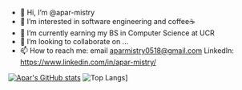 - 👋 Hi, I’m @apar-mistry
- 👀 I’m interested in software engineering and coffee☕️
- 🌱 I’m currently earning my BS in Computer Science at UCR
- 💞️ I’m looking to collaborate on ...
- 📫 How to reach me: email aparmistry0518@gmail.com  LinkedIn: https://www.linkedin.com/in/apar-mistry/ 

<!---
apar-mistry/apar-mistry is a ✨ special ✨ repository because its `README.md` (this file) appears on your GitHub profile.
You can click the Preview link to take a look at your changes.
--->
[![Apar's GitHub stats](https://github-readme-stats.vercel.app/api?username=apar-mistry)](https://github.com/anuraghazra/github-readme-stats)
![Top Langs](https://github-readme-stats.vercel.app/api/top-langs/?username=apar-mistry)]
